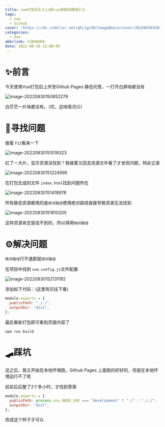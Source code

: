 ```yaml
---
title: vue打包后引入js和css用相对路径引入
tags:
  - vue
  - Github
cover: 'https://cdn.jsdelivr.net/gh/jgckM/image@main/cover/202208301502698.jpg'
categories:
  - Vue
abbrlink: 23840d68
date: 2022-08-30 15:00:05
---
```


# ✨前言

今天使用Vue打包后上传至Github Pages 静态托管，一打开白屏啥都没有

![image-20220830150852279](https://cdn.jsdelivr.net/gh/jgckM/image@main/image/202208301508438.png)

白茫茫一片啥都没有。（哎，这啥情况😑）

# 🔎寻找问题

接着 `F12`看来一下

![image-20220830151019323](https://cdn.jsdelivr.net/gh/jgckM/image@main/image/202208301510394.png)

红了一大片，显示资源没找到？我接着又回去找源文件看了才发现问题，特此记录

![image-20220830151224995](https://cdn.jsdelivr.net/gh/jgckM/image@main/image/202208301512056.png)

在打包生成的文件 `index.html`找到问题所在

![image-20220830151418978](https://cdn.jsdelivr.net/gh/jgckM/image@main/image/202208301514037.png)

所有静态资源都用的是`绝对路径`使用绝对路径直接导致资源无法找到

![image-20220830151610205](https://cdn.jsdelivr.net/gh/jgckM/image@main/image/202208301516290.png)

这样资源肯定是找不到的，所以得用`相对路径`

# ⚙解决问题

`绝对路径`行不通那就`相对路径`

在项目中找到 `vue.config.js`文件配置

![image-20220830152131192](https://cdn.jsdelivr.net/gh/jgckM/image@main/image/202208301521258.png)

添加如下代码：(这里有坑往下看)

```js
module.exports = {
  publicPath: "././",
  outputDir: "dist",
};
```

最后重新打包即可看到页面内容了

```
npm run build
```

# 🛹踩坑

这之后，我又开始在本地环境跑，Github Pages 上面跑的好好的，但是在本地环境运行不了呢

前前后后整了2个多小时，才找到答案

```js
module.exports = {
  publicPath: process.env.NODE_ENV === "development" ? "./" : "././",
  outputDir: "dist",
};
```

改成这个样子才可以
